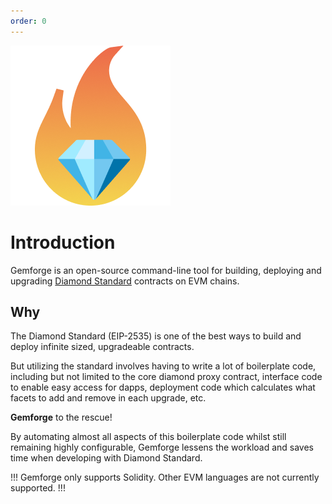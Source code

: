```yaml
---
order: 0
---
```


![](static/logo.png)

# Introduction

Gemforge is an open-source command-line tool for building, deploying and upgrading [Diamond Standard](https://eips.ethereum.org/EIPS/eip-2535) contracts on EVM chains.

## Why

The Diamond Standard (EIP-2535) is one of the best ways to build and deploy infinite sized, upgradeable contracts.

But utilizing the standard involves having to write a lot of boilerplate code, including but not limited to the core diamond proxy contract, interface code to enable easy access for dapps, deployment code which calculates what facets to add and remove in each upgrade, etc.

**Gemforge** to the rescue!

By automating almost all aspects of this boilerplate code whilst still remaining highly configurable, Gemforge lessens the workload and saves time when developing with Diamond Standard.

!!!
Gemforge only supports Solidity. Other EVM languages are not currently supported.
!!!

